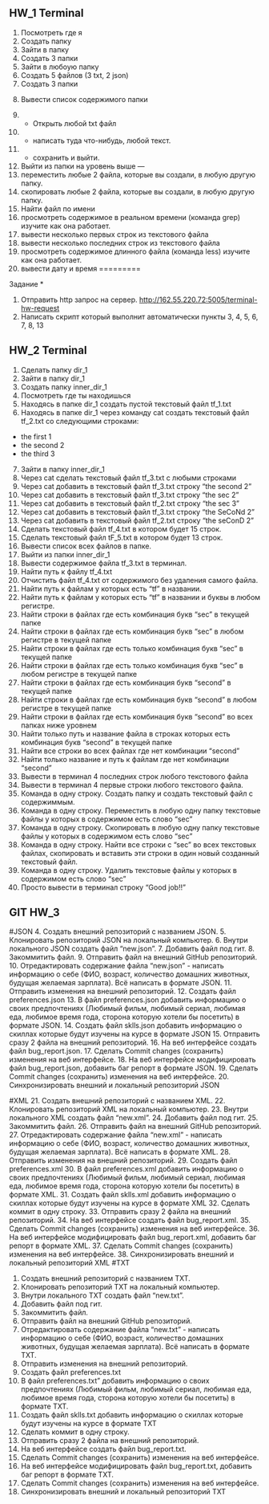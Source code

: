 ## HW_1 Terminal 

1) Посмотреть где я
2) Создать папку
3) Зайти в папку
4) Создать 3 папки
5) Зайти в любоую папку
6) Создать 5 файлов (3 txt, 2 json)
7) Создать 3 папки
8. Вывести список содержимого папки
9) + Открыть любой txt файл
10) + написать туда что-нибудь, любой текст.
11) + сохранить и выйти.
12) Выйти из папки на уровень выше
—
13) переместить любые 2 файла, которые вы создали, в любую другую папку.
14) скопировать любые 2 файла, которые вы создали, в любую другую папку.
15) Найти файл по имени
16) просмотреть содержимое в реальном времени (команда grep) изучите как она работает.
17) вывести несколько первых строк из текстового файла
18) вывести несколько последних строк из текстового файла
19) просмотреть содержимое длинного файла (команда less) изучите как она работает.
20) вывести дату и время
=========

Задание *
1) Отправить http запрос на сервер.
http://162.55.220.72:5005/terminal-hw-request
2) Написать скрипт который выполнит автоматически пункты 3, 4, 5, 6, 7, 8, 13

## HW_2 Terminal 
1. Сделать папку dir_1
 2. Зайти в папку dir_1
 3. Создать папку inner_dir_1
 4. Посмотреть где ты находишься
 5. Находясь в папке dir_1 создать пустой текстовый файл tf_1.txt
 6. Находясь в папке dir_1 через команду cat создать текстовый файл tf_2.txt со следующими строками:
- the first 1
- the second 2
- the third 3
 7. Зайти в папку inner_dir_1
 8. Через cat сделать текстовый файл tf_3.txt  c любыми строками
 9. Через cat добавить в текстовый файл tf_3.txt строку “the second 2”
 10. Через cat добавить в текстовый файл tf_3.txt строку “the sec 2”
 11. Через cat добавить в текстовый файл tf_2.txt строку “the sec 3”
 12. Через cat добавить в текстовый файл tf_3.txt строку “the SeCoNd 2”
 13. Через cat добавить в текстовый файл tf_2.txt строку “the seConD 2”
 14. Сделать текстовый файл tf_4.txt в котором будет 15 строк.
 15. Сделать текстовый файл tF_5.txt в котором будет 13 строк.
 16. Вывести список всех файлов в папке.
 17. Выйти из папки inner_dir_1
 18. Вывести содержимое файла tf_3.txt в терминал.
 19. Найти путь к файлу tf_4.txt
 20. Отчистить файл tf_4.txt от содержимого без удаления самого файла.
 21. Найти путь к файлам у которых есть  “tf” в названии.
 22. Найти путь к файлам у которых есть  “tf” в названии и буквы в любом регистре.
 23. Найти строки в файлах где есть комбинация букв “sec” в текущей папке
 24. Найти строки в файлах где есть комбинация букв “sec” в любом регистре в текущей папке
 25. Найти строки в файлах где есть только комбинация букв “sec” в текущей папке
 26. Найти строки в файлах где есть только комбинация букв “sec” в любом регистре в текущей папке
 27. Найти строки в файлах где есть комбинация букв “second” в текущей папке
 28. Найти строки в файлах где есть комбинация букв “second” в любом регистре в текущей папке
 29. Найти строки в файлах где есть комбинация букв “second” во всех папках ниже уровнем
 30. Найти только путь и название файла в строках которых есть комбинация букв “second” в текущей папке
 31. Найти все строки во всех файлах где нет комбинации “second”
 32. Найти только название и путь к файлам где нет комбинации “second”
 33. Вывести в терминал 4 последних строк любого текстового файла
 34. Вывести в терминал 4 первые строки любого текстового файла.
 35. Команда в одну строку. Создать папку и создать текстовый файл с содержиммым.
 36. Команда в одну строку. Переместить в любую одну папку текстовые файлы у которых в содержимом есть слово “sec”
 37. Команда в одну строку. Скопировать в любую одну папку текстовые файлы у которых в содержимом есть слово “sec”
 38. Команда в одну строку. Найти все строки c “sec” во всех текстовых файлах, скопировать и вставить эти строки в один новый созданный текстовый файл.
 39. Команда в одну строку. Удалить текстовые файлы у которых в содержимом есть слово “sec”
 40. Просто вывести в терминал строку “Good job!!”
 
 ## GIT HW_3

#JSON
 4. Создать внешний репозиторий c названием JSON.
 5. Клонировать репозиторий JSON на локальный компьютер.
 6. Внутри локального JSON создать файл “new.json”.
 7. Добавить файл под гит.
 8. Закоммитить файл.
 9. Отправить файл на внешний GitHub репозиторий.
 10. Отредактировать содержание файла “new.json” - написать информацию о себе (ФИО, возраст, количество домашних животных, будущая желаемая зарплата). Всё написать в формате JSON.
 11. Отправить изменения на внешний репозиторий.
 12. Создать файл preferences.json
 13. В файл preferences.json добавить информацию о своих предпочтениях (Любимый фильм, любимый сериал, любимая еда, любимое время года, сторона которую хотели бы посетить) в формате JSON.
 14. Создать файл sklls.json добавить информацию о скиллах которые будут изучены на курсе в формате JSON
 15. Отправить сразу 2 файла на внешний репозиторий.
 16. На веб интерфейсе создать файл bug_report.json.
 17. Сделать Commit changes (сохранить) изменения на веб интерфейсе.
 18. На веб интерфейсе модифицировать файл bug_report.json, добавить баг репорт в формате JSON.
 19. Сделать Commit changes (сохранить) изменения на веб интерфейсе.
 20. Синхронизировать внешний и локальный репозиторий JSON

#XML
 21. Создать внешний репозиторий c названием XML.
 22. Клонировать репозиторий XML на локальный компьютер.
 23. Внутри локального XML создать файл “new.xml”.
 24. Добавить файл под гит.
 25. Закоммитить файл.
 26. Отправить файл на внешний GitHub репозиторий.
 27. Отредактировать содержание файла “new.xml” - написать информацию о себе (ФИО, возраст, количество домашних животных, будущая желаемая зарплата). Всё написать в формате XML.
 28. Отправить изменения на внешний репозиторий.
 29. Создать файл preferences.xml
 30. В файл preferences.xml добавить информацию о своих предпочтениях (Любимый фильм, любимый сериал, любимая еда, любимое время года, сторона которую хотели бы посетить) в формате XML.
 31. Создать файл sklls.xml добавить информацию о скиллах которые будут изучены на курсе в формате XML
 32. Сделать коммит в одну строку.
 33. Отправить сразу 2 файла на внешний репозиторий.
 34. На веб интерфейсе создать файл bug_report.xml.
 35. Сделать Commit changes (сохранить) изменения на веб интерфейсе.
 36. На веб интерфейсе модифицировать файл bug_report.xml, добавить баг репорт в формате XML.
 37. Сделать Commit changes (сохранить) изменения на веб интерфейсе.
 38. Синхронизировать внешний и локальный репозиторий XML
 #TXT
 1. Создать внешний репозиторий c названием TXT.
 2. Клонировать репозиторий TXT на локальный компьютер.
 3. Внутри локального TXT создать файл “new.txt”.
 4. Добавить файл под гит.
 5. Закоммитить файл.
 6. Отправить файл на внешний GitHub репозиторий.
 7. Отредактировать содержание файла “new.txt” - написать информацию о себе (ФИО, возраст, количество домашних животных, будущая желаемая зарплата). Всё написать в формате TXT.
 8. Отправить изменения на внешний репозиторий.
 9. Создать файл preferences.txt
 10. В файл preferences.txt” добавить информацию о своих предпочтениях (Любимый фильм, любимый сериал, любимая еда, любимое время года, сторона которую хотели бы посетить) в формате TXT.
 11. Создать файл sklls.txt добавить информацию о скиллах которые будут изучены на курсе в формате TXT
 12. Сделать коммит в одну строку.
 13. Отправить сразу 2 файла на внешний репозиторий.
 14. На веб интерфейсе создать файл bug_report.txt.
 15. Сделать Commit changes (сохранить) изменения на веб интерфейсе.
 16. На веб интерфейсе модифицировать файл bug_report.txt, добавить баг репорт в формате TXT.
 17. Сделать Commit changes (сохранить) изменения на веб интерфейсе.
 18. Синхронизировать внешний и локальный репозиторий TXT
